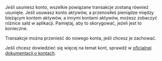 Jeśli usuniesz konto, wszelkie powiązane transakcje zostaną również usunięte. Jeśli usuwasz konto aktywów, a przenosiłeś pieniądze między bieżącym kontem aktywów, a innymi kontami aktywów, możesz zobaczyć różnice sald w aplikacji. Pamiętaj, aby to skorygować, jeżeli jest to konieczne.

Transakcje można przenieść do nowego konta, jeśli chcesz je zachować.

Jeśli chcesz dowiedzieć się więcej na temat kont, sprawdź w [oficjalnej dokumentacji o kontach](https://firefly-iii.readthedocs.io/en/latest/concepts/accounts.html).